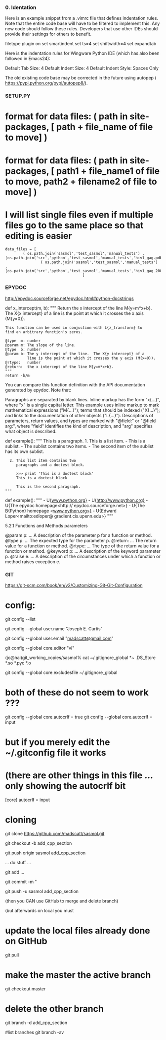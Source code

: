 
### 0. Identation

Here is an example snippet from a .vimrc file that defines indentation rules. Note that the entire code base will have to be filtered to implement this. Any new code should follow these rules. Developers that use other IDEs should provide their settings for others to benefit.

filetype plugin on
set smartindent
set ts=4
set shiftwidth=4
set expandtab

Here is the indentation rules for Wingware Python IDE (which has also been followed in Emacs24):

Default Tab Size: 4
Default Indent Size: 4
Default Indent Style: Spaces Only

The old existing code base may be corrected in the future using autopep ( https://pypi.python.org/pypi/autopep8/).

### SETUP.PY ###

# format for data files:  ( path in site-packages, [ path + file_name of file to move] )
# format for data files:  ( path in site-packages, [ path1 + file_name1 of file to move, path2 + filename2 of file to move] )
# I will list single files even if multiple files go to the same place so that editing is easier

    data_files = [
            ( os.path.join('sasmol','test_sasmol','manual_tests') , [os.path.join('src','python','test_sasmol','manual_tests','hiv1_gag.pdb')]),
                    ( os.path.join('sasmol','test_sasmol','manual_tests') , [os.path.join('src','python','test_sasmol','manual_tests','hiv1_gag_200_frames.dcd')])
                                       ]

### EPYDOC


http://epydoc.sourceforge.net/epydoc.html#python-docstrings


def x_intercept(m, b):
    """
    Return the x intercept of the line M{y=m*x+b}.  The X{x intercept}
    of a line is the point at which it crosses the x axis (M{y=0}).

    This function can be used in conjuction with L{z_transform} to
    find an arbitrary function's zeros.

    @type  m: number
    @param m: The slope of the line.
    @type  b: number
    @param b: The y intercept of the line.  The X{y intercept} of a
              line is the point at which it crosses the y axis (M{x=0}).
    @rtype:   number
    @return:  the x intercept of the line M{y=m*x+b}.
    """
    return -b/m

You can compare this function definition with the API documentation generated by epydoc. Note that:

Paragraphs are separated by blank lines.
Inline markup has the form "x{...}", where "x" is a single capital letter. This example uses inline markup to mark mathematical expressions ("M{...}"); terms that should be indexed ("X{...}"); and links to the documentation of other objects ("L{...}").
Descriptions of parameters, return values, and types are marked with "@field:" or "@field arg:", where "field" identifies the kind of description, and "arg" specifies what object is described.

def example():
    """
    This is a paragraph.
      1. This is a list item.
        - This is a sublist.
        - The sublist contains two
          items.
            - The second item of the
              sublist has its own sublist.

      2. This list item contains two
         paragraphs and a doctest block.

         >>> print 'This is a doctest block'
         This is a doctest block

         This is the second paragraph.
    """

def example():
    """
    - U{www.python.org}
    - U{http://www.python.org}
    - U{The epydoc homepage<http://
    epydoc.sourceforge.net>}
    - U{The B{Python} homepage
    <www.python.org>}
    - U{Edward Loper<mailto:edloper@
    gradient.cis.upenn.edu>}
    """

5.2.1   Functions and Methods parameters

@param p: ...
A description of the parameter p for a function or method.
@type p: ...
The expected type for the parameter p.
@return: ...
The return value for a function or method.
@rtype: ...
The type of the return value for a function or method.
@keyword p: ...
A description of the keyword parameter p.
@raise e: ...
A description of the circumstances under which a function or method raises exception e.



### GIT ###

https://git-scm.com/book/en/v2/Customizing-Git-Git-Configuration

# config:

git config --list

git config --global user.name "Joseph E. Curtis"

git config --global user.email "madscatt@gmail.com"

git config --global core.editor "vi"

(jc@hal)git_working_copies/sasmol% cat ~/.gitignore_global 
*~
.DS_Store
*.so
*.pyc
*.o

git config --global core.excludesfile ~/.gitignore_global 

# both of these do not seem to work ???

git config --global core.autocrlf = true
git config --global core.autocrlf = input

# but if you merely edit the ~/.gitconfig file it works
# (there are other things in this file ... only showing the autocrlf bit

[core]
    autocrlf = input

# cloning


git clone https://github.com/madscatt/sasmol.git


git checkout -b add_cpp_section

git push origin sasmol add_cpp_section

... do stuff ...

git add ...

git commit -m ''

git push -u sasmol add_cpp_section


(then you CAN use GitHub to merge and delete branch)

(but afterwards on local you must

# update the local files already done on GitHub
git pull

# make the master the active branch
git checkout master

# delete the other branch
git branch -d add_cpp_section

#list branches
git branch -av
     
